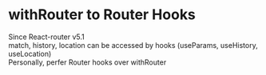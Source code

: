 # withRouter to Router Hooks

Since React-router v5.1 <br />
match, history, location can be accessed by hooks (useParams, useHistory, useLocation) <br />
Personally, perfer Router hooks over withRouter
